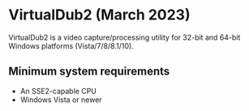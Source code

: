 ﻿# VirtualDub2 (March 2023)

VirtualDub2 is a video capture/processing utility for 32-bit and 64-bit Windows platforms (Vista/7/8/8.1/10).

## Minimum system requirements

* An SSE2-capable CPU
* Windows Vista or newer
